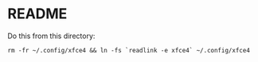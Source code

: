 # README

Do this from this directory: 

```
rm -fr ~/.config/xfce4 && ln -fs `readlink -e xfce4` ~/.config/xfce4

```
